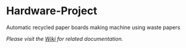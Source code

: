# Hardware-Project
 
 Automatic recycled paper boards making machine using waste papers


*Please visit the [Wiki](https://github.com/AshanSalinda/Hardware-Project/wiki) for related documentation.*
